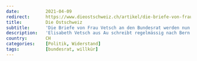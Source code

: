 ```yaml
---
date:          2021-04-09
redirect:      https://www.dieostschweiz.ch/artikel/die-briefe-von-frau-vetsch-an-den-bundesrat-werden-nun-nur-noch-abgelegt-mmajAX1
title:         Die Ostschweiz
subtitle:      'Die Briefe von Frau Vetsch an den Bundesrat werden nun nur noch «abgelegt»'
description:   'Elisabeth Vetsch aus Au schreibt regelmässig nach Bern. Sie kritisiert den Bundesrat in Briefen für seine Coronapolitik. Offenbar hat man im Bundeshaus nun genug von der Rheintalerin: Sie wird darüber informiert, dass ihre Zuschriften künftig nicht mal mehr zur Kenntnis genommen werden.'
country:       CH
categories:    [Politik, Widerstand]
tags:          [bundesrat, willkür]
---
```

